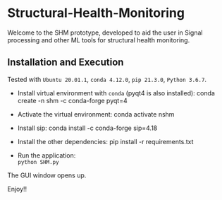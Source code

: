 # Structural-Health-Monitoring

Welcome to the SHM prototype, developed to aid the user in Signal processing and other ML tools for structural health monitoring.

## Installation and Execution

Tested with `Ubuntu 20.01.1`, `conda 4.12.0`, `pip 21.3.0`, `Python 3.6.7`.

- Install virtual environment with `conda` (pyqt4 is also installed):
		conda create -n shm -c conda-forge pyqt=4

- Activate the virtual environment:
		conda activate nshm
- Install sip:
		conda install -c conda-forge sip=4.18
- Install the other dependencies:
		pip install -r requirements.txt
- Run the application:  
		`python SHM.py`

The GUI window opens up.

Enjoy!!
